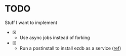 # TODO
Stuff I want to implement

* [x] - Use async jobs instead of forking
* [x] - Run a postinstall to install ezdb as a service ([ref](https://medium.com/@benmorel/creating-a-linux-service-with-systemd-611b5c8b91d6))
